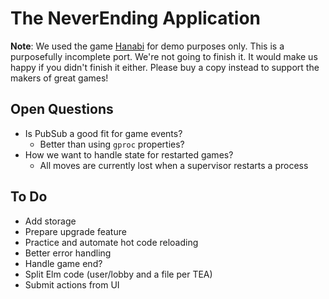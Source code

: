 # The NeverEnding Application

**Note**:  We used the game 
[Hanabi](https://boardgamegeek.com/boardgame/98778/hanabi) for demo purposes 
only.  This is a purposefully incomplete port.  We're not going to finish it.
It would make us happy if you didn't finish it either.  Please buy a copy 
instead to support the makers of great games!

## Open Questions

* Is PubSub a good fit for game events?
    * Better than using `gproc` properties?
* How we want to handle state for restarted games?
    * All moves are currently lost when a supervisor restarts a process

## To Do

* Add storage
* Prepare upgrade feature
* Practice and automate hot code reloading
* Better error handling
* Handle game end?
* Split Elm code (user/lobby and a file per TEA)
* Submit actions from UI
